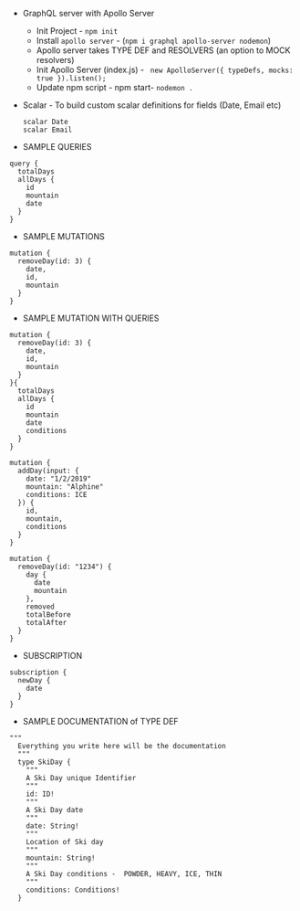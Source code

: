 - GraphQL server with Apollo Server

  - Init Project - `npm init`
  - Install `apollo server` - (`npm i graphql apollo-server nodemon`)
  - Apollo server takes TYPE DEF and RESOLVERS (an option to MOCK resolvers)
  - Init Apollo Server (index.js) - ` new ApolloServer({ typeDefs, mocks: true }).listen();`
  - Update npm script - npm start- `nodemon .`

- Scalar - To build custom scalar definitions for fields (Date, Email etc)

  ```
  scalar Date
  scalar Email
  ```

- SAMPLE QUERIES

```
query {
  totalDays
  allDays {
    id
    mountain
    date
  }
}

```

- SAMPLE MUTATIONS

```
mutation {
  removeDay(id: 3) {
    date,
    id,
    mountain
  }
}
```

- SAMPLE MUTATION WITH QUERIES

```
mutation {
  removeDay(id: 3) {
    date,
    id,
    mountain
  }
}{
  totalDays
  allDays {
    id
    mountain
    date
    conditions
  }
}
```

```
mutation {
  addDay(input: {
    date: "1/2/2019"
    mountain: "Alphine"
    conditions: ICE
  }) {
    id,
    mountain,
    conditions
  }
}
```

```
mutation {
  removeDay(id: "1234") {
    day {
      date
      mountain
    },
    removed
    totalBefore
    totalAfter
  }
}
```

- SUBSCRIPTION

```
subscription {
  newDay {
    date
  }
}
```

- SAMPLE DOCUMENTATION of TYPE DEF

```
"""
  Everything you write here will be the documentation
  """
  type SkiDay {
    """
    A Ski Day unique Identifier
    """
    id: ID!
    """
    A Ski Day date
    """
    date: String!
    """
    Location of Ski day
    """
    mountain: String!
    """
    A Ski Day conditions -  POWDER, HEAVY, ICE, THIN
    """
    conditions: Conditions!
  }

```
